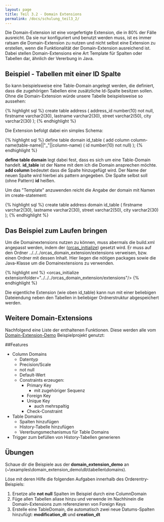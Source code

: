```yaml
---
layout: page
title: Teil 3.2 - Domain Extensions
permalink: /docs/schulung_teil3_2/
---
```


Die Domain-Extension ist eine vorgefertigte Extension, die in 80% der Fälle ausreicht. Da sie nur konfiguriert und benutzt werden muss, ist es immer ratsam die Domain-Extension zu nutzen und nicht selbst eine Extension zu erstellen, wenn die Funktionalität der Domain-Extension ausreichend ist.
Dabei stellen Domain-Extensions eine Art Template für Spalten oder Tabellen dar, ähnlich der Vererbung in Java.

## Beispiel - Tabellen mit einer ID Spalte
So kann beispielsweise eine Table-Domain angelegt werden, die definiert, dass die zugehörigen Tabellen eine zusätzliche Id-Spalte besitzen sollen.
Ohne die Domain-Extension würde unsere Tabelle beispielsweise so aussehen:

{% highlight sql %}
create table address
(
  address_id       number(10) not null,
  firstname        varchar2(30),
  lastname         varchar2(30),
  street           varchar2(50),
  city             varchar2(30)
);
{% endhighlight %}

Die Extension befolgt dabei ein simples Schema: 

{% highlight sql %}
define table domain id_table
(
  add column column-name(table-name||"_"||column-name) ( id number(10) not null)
);
{% endhighlight %}

**define table domain** legt dabei fest, dass es sich um eine Table-Domain handelt.
**id_table** ist der Name mit dem ich die Domain ansprechen möchte.
**add column** bedeutet dass die Spalte hinzugefügt wird.
Der Name der neuen Spalte wird hierbei als pattern angegeben.
Die Spalte selbst soll (ohne Pattern) **id** heißen.

Um das "Template" anzuwenden reicht die Angabe der domain mit Namen im create-statement:

{% highlight sql %}
create table address domain id_table
(
  firstname        varchar2(30),
  lastname         varchar2(30),
  street           varchar2(50),
  city             varchar2(30)
);
{% endhighlight %}

## Das Beispiel zum Laufen bringen

Um die Domainextensions nutzen zu können, muss abermals die build.xml angepasst werden, indem der ([orcas_initialize]({{site.baseurl}}/docs/ant-tasks/#orcas_initialize)) gesetzt wird. Er muss auf den Ordner ../../../orcas_domain_extension/extensions verweisen, bzw. einen Ordner mit dessen Inhalt. Hier liegen die nötigen packages sowie die Java-Klasse um die Domainextensions zu verwenden.


{% highlight xml %}
<target name="orcas_initialize" depends="show_location">
  <orcas_initialize extensionfolder="../../../orcas_domain_extension/extensions"/>
</target>
{% endhighlight %}

Die eigentliche Extension (wie oben id_table) kann nun mit einer beliebigen Dateiendung neben den Tabellen in beliebiger Ordnerstruktur abgespeichert werden.

## Weitere Domain-Extensions

Nachfolgend eine Liste der enthaltenen Funktionen. Diese werden alle vom [Domain-Extension-Demo]({{site.baseurl}}/docs/examples/#domain_extension_demo) Beispielprojekt genutzt:

##Features

* Column Domains
  * Datentyp
  * Precision/Scale
  * not null
  * Default-Wert
  * Constraints erzeugen:
    * Primary Key
      * mit zugehöriger Sequenz
    * Foreign Key
    * Unique Key
      * auch mehrspaltig
    * Check-Constraint 
* Table Domains
  * Spalten hinzufügen
  * History-Tabelle hinzufügen
  * Vererbungsmechanismus für Table Domains
* Trigger zum befüllen von History-Tabellen generieren

## Übungen

Schaue dir die Beispiele aus der **domain_extension_demo** an (~\examples\domain_extension_demo\db\tabellen\domains). 

Löse mit deren Hilfe die folgenden Aufgaben innerhalb des Orderentry-Beispiels: 

1. Ersetze alle **not** **null** Spalten im Beispiel durch eine ColumnDomain
2. Füge allen Tabellen aliase hinzu und verwende im Nachhinein die Domain-Extensions zum referenzieren von Foreign Keys
3. Erstelle eine TableDomain, die automatisch zwei neue Datums-Spalten hinzufügt: **modification_dt** und **creation_dt**





